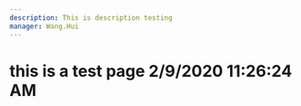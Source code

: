```yaml
---
description: This is description testing
manager: Wang.Hui
---
```

# this is a test page 2/9/2020 11:26:24 AM